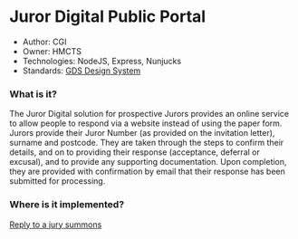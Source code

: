 Juror Digital Public Portal
===========================
- Author: CGI
- Owner: HMCTS
- Technologies: NodeJS, Express, Nunjucks
- Standards: [GDS Design System](https://design-system.service.gov.uk/)

### What is it?
The Juror Digital solution for prospective Jurors provides an online service to allow people to respond via a website instead of using the paper form. Jurors provide their Juror Number (as provided on the invitation letter), surname and postcode. They are taken through the steps to confirm their details, and on to providing their response (acceptance, deferral or excusal), and to provide any supporting documentation. Upon completion, they are provided with confirmation by email that their response has been submitted for processing.

### Where is it implemented?
[Reply to a jury summons](https://www.gov.uk/reply-jury-summons)

